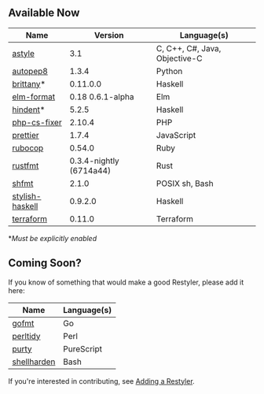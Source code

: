 ## Available Now

| Name | Version | Language(s)
| --- | --- | ---
| [astyle](http://astyle.sourceforge.net/astyle.html) | 3.1 | C, C++, C#, Java, Objective-C
| [autopep8](https://github.com/hhatto/autopep8) | 1.3.4 | Python
| [brittany](https://github.com/lspitzner/brittany)\* | 0.11.0.0 |  Haskell
| [elm-format](https://github.com/avh4/elm-format) | 0.18 0.6.1-alpha | Elm
| [hindent](https://github.com/commercialhaskell/hindent)\* | 5.2.5 | Haskell
| [php-cs-fixer](https://github.com/FriendsOfPHP/PHP-CS-Fixer) | 2.10.4 |  PHP
| [prettier](https://prettier.io/docs/en/) | 1.7.4 | JavaScript
| [rubocop](https://rubocop.readthedocs.io/en/latest/) | 0.54.0 | Ruby
| [rustfmt](https://github.com/rust-lang-nursery/rustfmt#readme) | 0.3.4-nightly (6714a44) | Rust
| [shfmt](https://github.com/mvdan/sh#shfmt) | 2.1.0 | POSIX sh, Bash
| [stylish-haskell](https://github.com/jaspervdj/stylish-haskell) | 0.9.2.0 | Haskell
| [terraform](https://www.terraform.io/docs/commands/fmt.html) | 0.11.0 | Terraform

\**Must be explicitly enabled*

## Coming Soon?

If you know of something that would make a good Restyler, please add it here:

| Name | Language(s)
| --- | ---
| [gofmt](https://golang.org/cmd/gofmt/) | Go
| [perltidy](http://perltidy.sourceforge.net/) | Perl
| [purty](https://github.com/joneshf/purty#readme) | PureScript
| [shellharden](https://github.com/anordal/shellharden) | Bash

If you're interested in contributing, see [Adding a Restyler](https://github.com/restyled-io/restyled.io/wiki/Adding-a-Restyler).